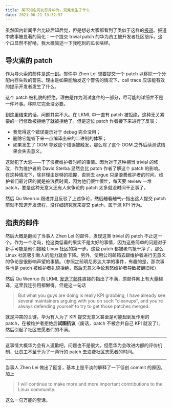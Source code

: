```yaml
---
title: 某不知名网友怒斥华为，究竟发生了什么
date: 2021-06-21 13:32:57
---
```


虽然国内新闻平台比较后知后觉，但是想必大家都看到了类似于这样的[报道]。报道中故事被显著的简化：一个提交 trivial patch 的华为员工被开发者社区怒斥。这个瓜显然不好啃，我大概简述一下我吃到的瓜长啥样。

## 导火索的 patch
作为导火索的邮件是[这一封][邮件]。邮件中 Zhen Lei 想要提交一个 patch 以移除一个分配内存失败的警告。理由是如果能触发这个警告的情况下，call trace 应该能有效的提示开发者发生了什么。

这个 patch 被礼貌的拒绝，理由是作为测试套件的一部分，尽可能的详细并不是一件坏事。移除它完全没必要。

到这里结束的话，问题其实不大。在 LKML 中一直有 patch 被拒绝，这种无关紧要的一行修改被拒绝了就被拒绝了。但是这位 patch 作者接下来进行了反驳：

 - 我觉得这个错误提示对于 debug 完全没用；
 - 删除它能省下来一点编译出来的二进制的体积；
 - 如果发生了 OOM 导致这个错误被触发，那么除了这个 OOM 之外后续测试结果会失去意义。
 
这就犯了大忌——干了浪费维护者时间的事情。因为对于这种相当 trivial 的修改，作为维护者的 David Sterba 显然会比 patch 作者了解这个 patch 的影响。在这种情况下，除非理由足够的把握，否则去 argue 只是浪费维护者的时间。维护者们最讨厌的就是被浪费时间，因为他们很忙很忙，每天要 review 一堆 patch，要是这种无意义还有人来争论的 patch 太多就没时间干正事了。

然后 Qu Wenruo 跟进并且反驳了上述争论，~~然后越看越气，~~指出这人提交 patch 前就不知道开发流程，没仔细研究就来提交 patch，属于混 KPI 行为。

## 指责的邮件
然后大概是翻阅了当事人 Zhen Lei 的邮件，发现这类 trivial 的 patch 不止这一个。作为一个老鸟，抢这类低垂的果实不是太好的事情，因为这些简单的问题对于新手可能是他们接触 Linux 社区的第一步。这些 patch 都被老鸟抢干净了，那么 Linux 社区吸引新人的能力就会下降。另外，使用公司邮箱去跟维护者进行无意义的争论是很影响声望的事情。（参照之前明尼苏达大学的事件，有趣的是，那次事件也是 patch 被维护者礼貌拒绝，然后无意义争论惹怒维护者导致被翻旧帐）

然后 Qu Wenruo 向 LKML [发送了邮件][原邮件]直接的指出了不满，原邮件网上有大量翻译，这里我连引用都懒得。但是这一句话

> But what you guys are doing is really KPI grabbing, I have already see 
> several maintainers arguing with you on such "cleanups", and you're 
> always defending yourself to try to get those patches merged.

就是冲突的关键。华为有人为了 KPI 提交无意义甚至是可能起到反作用的 patch，在被维护者拒绝后**试图抗议**（废话，patch 不被合并自己 KPI 就没了），然后引起了社区志愿者们的不满。

---

这事情大概华为会有人道歉吧，问题也不是很大。但愿华为会改进内部的评价机制，让员工不至于为了一两行的 patch 去浪费社区志愿者的时间。

---

当事人 Zhen Lei 做出了回复，基本上是平淡的解释了一下低创 commit 的原因，加上

> I will continue to make more and more important contributions to the Linux community.

这么一句万能的套话。

[报道]: https://www.cnbeta.com/articles/tech/1143079.htm
[原邮件]: https://lore.kernel.org/linux-btrfs/e78add0a-8211-86c3-7032-6d851c30f614@suse.com/T/#u
[邮件]: https://lore.kernel.org/linux-btrfs/55b0c70b-f0c1-07e2-f8dd-073f4fdc8f07@gmx.com/T/#t
[回复]: https://lore.kernel.org/linux-btrfs/0a9ae22c-44a0-6239-f61a-fa516f2a0de6@huawei.com/
